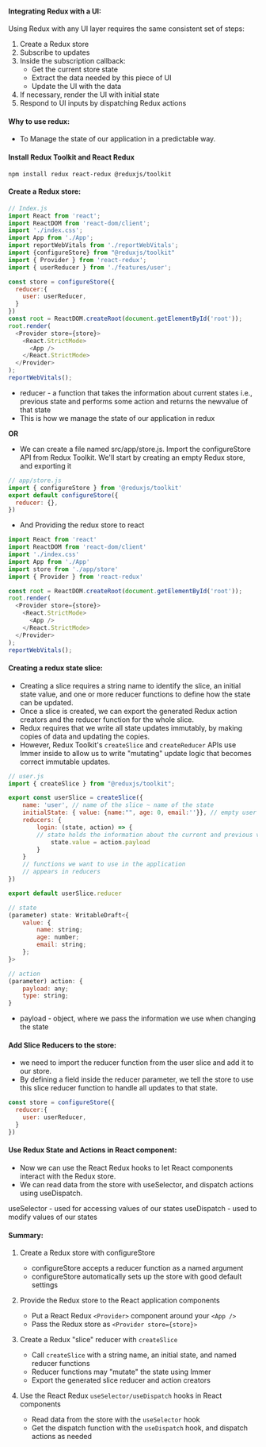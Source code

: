 #### Integrating Redux with a UI:
Using Redux with any UI layer requires the same consistent set of steps:
1. Create a Redux store
2. Subscribe to updates
3. Inside the subscription callback:
    - Get the current store state
    - Extract the data needed by this piece of UI
    - Update the UI with the data
4. If necessary, render the UI with initial state
5. Respond to UI inputs by dispatching Redux actions

#### Why to use redux:
* To Manage the state of our application in a predictable way.

#### Install Redux Toolkit and React Redux
`npm install redux react-redux @reduxjs/toolkit`

#### Create a Redux store:
```js
// Index.js
import React from 'react';
import ReactDOM from 'react-dom/client';
import './index.css';
import App from './App';
import reportWebVitals from './reportWebVitals';
import {configureStore} from "@reduxjs/toolkit"
import { Provider } from 'react-redux';
import { userReducer } from './features/user';

const store = configureStore({
  reducer:{
    user: userReducer,
  }
})
const root = ReactDOM.createRoot(document.getElementById('root'));
root.render(
  <Provider store={store}>
    <React.StrictMode>
      <App />
    </React.StrictMode>
  </Provider>
);
reportWebVitals();
```
* reducer - a function that takes the information about current states i.e., previous state and performs some action and returns the newvalue of that state
* This is how we manage the state of our application in redux


**OR**

* We can create a file named src/app/store.js. Import the configureStore API from Redux Toolkit. We'll start by creating an empty Redux store, and exporting it
```js
// app/store.js
import { configureStore } from '@reduxjs/toolkit'
export default configureStore({
  reducer: {},
})
```

* And Providing the redux store to react

```js
import React from 'react'
import ReactDOM from 'react-dom/client'
import './index.css'
import App from './App'
import store from './app/store'
import { Provider } from 'react-redux'

const root = ReactDOM.createRoot(document.getElementById('root'));
root.render(
  <Provider store={store}>
    <React.StrictMode>
      <App />
    </React.StrictMode>
  </Provider>
);
reportWebVitals();
```

#### Creating a redux state slice:
* Creating a slice requires a string name to identify the slice, an initial state value, and one or more reducer functions to define how the state can be updated. 
* Once a slice is created, we can export the generated Redux action creators and the reducer function for the whole slice.
* Redux requires that we write all state updates immutably, by making copies of data and updating the copies. 
* However, Redux Toolkit's `createSlice` and `createReducer` APIs use Immer inside to allow us to write "mutating" update logic that becomes correct immutable updates.

```js
// user.js
import { createSlice } from "@reduxjs/toolkit";

export const userSlice = createSlice({
    name: 'user', // name of the slice ~ name of the state
    initialState: { value: {name:"", age: 0, email:''}}, // empty user
    reducers: {
        login: (state, action) => {
        // state holds the information about the current and previous value
            state.value = action.payload
        }
    }
    // functions we want to use in the application
    // appears in reducers
})

export default userSlice.reducer
```
```js
// state
(parameter) state: WritableDraft<{
    value: {
        name: string;
        age: number;
        email: string;
    };
}>

// action
(parameter) action: {
    payload: any;
    type: string;
}
```
* payload - object, where we pass the information we use when changing the state

#### Add Slice Reducers to the store:
* we need to import the reducer function from the user slice and add it to our store.
* By defining a field inside the reducer parameter, we tell the store to use this slice reducer function to handle all updates to that state.

```js
const store = configureStore({
  reducer:{
    user: userReducer,
  }
})
```

#### Use Redux State and Actions in React component:
* Now we can use the React Redux hooks to let React components interact with the Redux store. 
* We can read data from the store with useSelector, and dispatch actions using useDispatch.

useSelector - used for accessing values of our states
useDispatch - used to modify values of our states


#### Summary:
1. Create a Redux store with configureStore
    - configureStore accepts a reducer function as a named argument
    - configureStore automatically sets up the store with good default settings

2. Provide the Redux store to the React application components
    - Put a React Redux `<Provider>` component around your `<App />`
    - Pass the Redux store as `<Provider store={store}>`

3. Create a Redux "slice" reducer with `createSlice`
    - Call `createSlice` with a string name, an initial state, and named reducer functions
    - Reducer functions may "mutate" the state using Immer
    - Export the generated slice reducer and action creators

4. Use the React Redux `useSelector/useDispatch` hooks in React components
    - Read data from the store with the `useSelector` hook
    - Get the dispatch function with the `useDispatch` hook, and dispatch actions as needed
